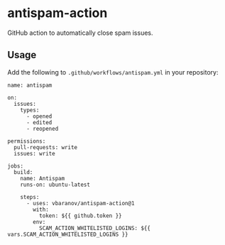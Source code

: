 # antispam-action

GitHub action to automatically close spam issues.

## Usage

Add the following to `.github/workflows/antispam.yml` in your repository:

```
name: antispam

on:
  issues:
    types:
      - opened
      - edited
      - reopened

permissions:
  pull-requests: write
  issues: write

jobs:
  build:
    name: Antispam
    runs-on: ubuntu-latest

    steps:
      - uses: vbaranov/antispam-action@1
        with:
          token: ${{ github.token }}
        env:
          SCAM_ACTION_WHITELISTED_LOGINS: ${{ vars.SCAM_ACTION_WHITELISTED_LOGINS }}
```


